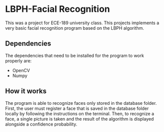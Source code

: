 # LBPH-Facial Recognition
This was a project for ECE-189 university class. This projects implements a 
very basic facial recognition program based on the LBPH algorithm.

## Dependencies
The dependencies that need to be installed for the program to work
properly are:
* OpenCV
* Numpy

## How it works
The program is able to recognize faces only stored in the database folder.
First, the user must register a face that is saved in the database folder
locally by following the instructions on the terminal. Then, to recognize a 
face, a single picture is taken and the result of the algorithm is displayed 
alongside a confidence probability.
